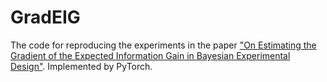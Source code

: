 # GradEIG
The code for reproducing the experiments in the paper ["On Estimating the Gradient of the Expected Information Gain in Bayesian Experimental Design"](https://www.researchgate.net/publication/373212965_On_Estimating_the_Gradient_of_the_Expected_Information_Gain_in_Bayesian_Experimental_Design).
Implemented by PyTorch.

